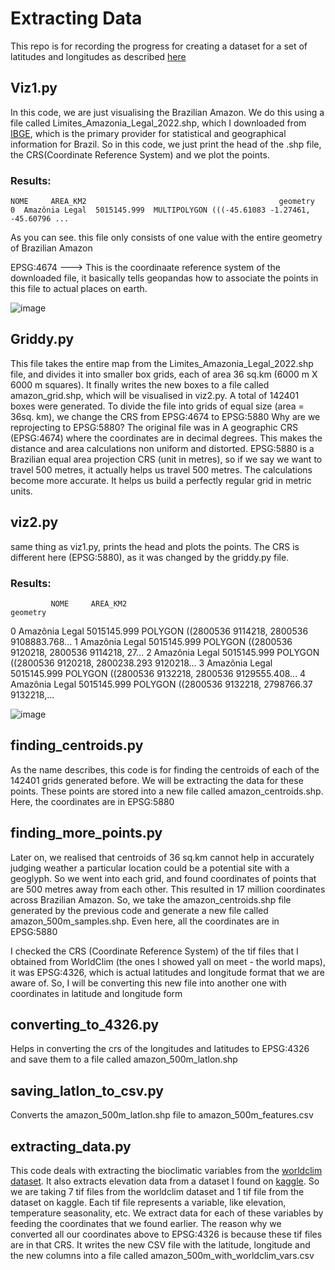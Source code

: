 # Extracting Data
This repo is for recording the progress for creating a dataset for a set of latitudes and longitudes as described [here](https://drive.google.com/file/d/1QPhcLANBwB0gjdIHsv5ohU-mcAwClh9j/view?usp=sharing)

## Viz1.py
In this code, we are just visualising the Brazilian Amazon. We do this using a file called Limites_Amazonia_Legal_2022.shp, which I downloaded from [IBGE](https://www.ibge.gov.br/geociencias/organizacao-do-territorio/estrutura-territorial/15819-amazonia-legal.html), which is the primary provider for statistical and geographical information for Brazil. So in this code, we just print the head of the .shp file, the CRS(Coordinate Reference System) and we plot the points.

### Results:
```
NOME     AREA_KM2                                           geometry
0  Amazônia Legal  5015145.999  MULTIPOLYGON (((-45.61083 -1.27461, -45.60796 ...
````
As you can see. this file only consists of one value with the entire geometry of Brazilian Amazon

EPSG:4674  --->  This is the coordinaate reference system of the downloaded file, it basically tells geopandas how to associate the points in this file to actual places on earth.

![image](https://github.com/user-attachments/assets/0d89eca2-d79e-41e5-b603-495191f3c6de)


## Griddy.py
This file takes the entire map from the Limites_Amazonia_Legal_2022.shp file, and divides it into smaller box grids, each of area 36 sq.km (6000 m X 6000 m squares). It finally writes the new boxes to a file called amazon_grid.shp, which will be visualised in viz2.py. A total of 142401 boxes were generated.
To divide the file into grids of equal size (area = 36sq. km), we change the CRS from EPSG:4674 to EPSG:5880
Why are we reprojecting to EPSG:5880?
The original file was in A geographic CRS (EPSG:4674) where the coordinates are in decimal degrees. This makes the distance and area calculations non uniform and distorted. EPSG:5880 is a Brazilian equal area projection CRS (unit in metres), so if we say we want to travel 500 metres, it actually helps us travel 500 metres. The calculations become more accurate. It helps us build a perfectly regular grid in metric units. 


## viz2.py

same thing as viz1.py, prints the head and plots the points. The CRS is different here (EPSG:5880), as it was changed by the griddy.py file. 

### Results:
             NOME     AREA_KM2                                           geometry
0  Amazônia Legal  5015145.999  POLYGON ((2800536 9114218, 2800536 9108883.768...
1  Amazônia Legal  5015145.999  POLYGON ((2800536 9120218, 2800536 9114218, 27...
2  Amazônia Legal  5015145.999  POLYGON ((2800536 9120218, 2800238.293 9120218...
3  Amazônia Legal  5015145.999  POLYGON ((2800536 9132218, 2800536 9129555.408...
4  Amazônia Legal  5015145.999  POLYGON ((2800536 9132218, 2798766.37 9132218,...


![image](https://github.com/user-attachments/assets/6f881e5f-33e3-4908-94d9-9aabdcab4b95)


## finding_centroids.py

As the name describes, this code is for finding the centroids of each of the 142401 grids generated before. We will be extracting the data for these points. These points are stored into a new file called amazon_centroids.shp. Here, the coordinates are in EPSG:5880



## finding_more_points.py

Later on, we realised that centroids of 36 sq.km cannot help in accurately judging weather a particular location could be a potential site with a geoglyph. So we went into each grid, and found coordinates of points that are 500 metres away from each other. This resulted in 17 million coordinates across Brazilian Amazon.
So, we take the amazon_centroids.shp file generated by the previous code and generate a new file called amazon_500m_samples.shp. Even here, all the coordinates are in EPSG:5880

I checked the CRS (Coordinate Reference System) of the tif files that I obtained from WorldClim (the ones I showed yall on meet - the world maps), it was EPSG:4326, which is actual latitudes and longitude format that we are aware of. So, I will be converting this new file into another one with coordinates in latitude and longitude form

## converting_to_4326.py
Helps in converting the crs of the longitudes and latitudes to EPSG:4326 and save them to a file called amazon_500m_latlon.shp

## saving_latlon_to_csv.py
Converts the amazon_500m_latlon.shp file to amazon_500m_features.csv

## extracting_data.py
This code deals with extracting the bioclimatic variables from the [worldclim dataset](https://worldclim.org/data/worldclim21.html). It also extracts elevation data from a dataset I found on [kaggle](https://www.kaggle.com/datasets/minervasdatalab/amazon-basin-dem). So we are taking 7 tif files from the worldclim dataset and 1 tif file from the dataset on kaggle. Each tif file represents a variable, like elevation, temperature seasonality, etc. We extract data for each of these variables by feeding the coordinates that we found earlier. The reason why we converted all our coordinates above to EPSG:4326 is because these tif files are in that CRS. It writes the new CSV file with the latitude, longitude and the new columns into a file called amazon_500m_with_worldclim_vars.csv

